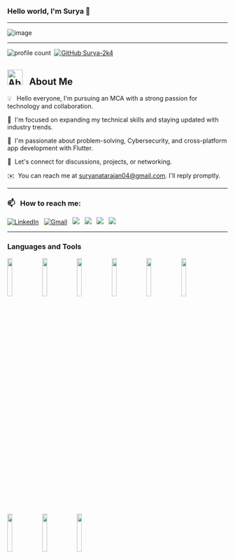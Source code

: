 ### Hello world, I'm Surya  👋 

-----

<p align="center">
 
![image](https://user-images.githubusercontent.com/61057666/169029838-74df663d-2e62-4d77-bdff-b43f7d63f00f.png)
</p>

-----

![profile count](https://komarev.com/ghpvc/?username=Surya-2k4&color=red)&nbsp;
[![GitHub Surya-2k4](https://img.shields.io/github/followers/Surya-2k4?label=follow&style=social)](https://github.com/Surya-2k4)&nbsp;

<img src="https://github.com/7oSkaaa/7oSkaaa/blob/main/Images/about_me.gif?raw=true" alt="About Me GIF" width="35px">  &nbsp;  <b>About Me</b>
--
💡   Hello everyone, I'm pursuing an MCA with a strong passion for technology and collaboration.

🌱  I'm focused on expanding my technical skills and staying updated with industry trends.

🚀  I'm passionate about problem-solving, Cybersecurity, and cross-platform app development with Flutter.  

💬  Let's connect for discussions, projects, or networking.

✉️  You can reach me at suryanatarajan04@gmail.com. I'll reply promptly.

-----
### 📫 &nbsp; How to reach me:



<a href="https://www.linkedin.com/in/surya-2k4//"><img alt="LinkedIn" src="https://img.shields.io/badge/linkedin%20-%230077B5.svg?&style=flat&logo=linkedin&logoColor=white"/></a> &nbsp;
<a href="mailto:suryanatarajan04@gmail.com"><img alt="Gmail" src="https://img.shields.io/badge/Gmail-D14836?style=flat&logo=gmail&logoColor=white" /></a> &nbsp;
<a href="https://www.hackerrank.com/suryanatarajan04/"><img src="https://img.shields.io/badge/-HackerRank-0D7C66?style=flat&logo=HackerRank&logoColor=white"/></a> &nbsp;
<a href="https://leetcode.com/u/xjFcRW7cwc/"><img src="https://img.shields.io/badge/-LeetCode-FFDA76?style=flat&logo=LeetCode&logoColor=black"/></a> &nbsp;
<a href="https://www.codechef.com/users/surya_2k4"><img src="https://img.shields.io/badge/-CodeChef-982B1C?style=flat&logo=CodeChef&logoColor=white"/></a> &nbsp;
<a href="https://www.geeksforgeeks.org/user/suryanataylmp/"><img src="https://img.shields.io/badge/-GeeksForGeeks-387F39?style=flat&logo=GeeksForGeeks&logoColor=green"/></a> &nbsp;

-----  



### Languages and Tools

<p>
<code><img width="15%" src="https://www.vectorlogo.zone/logos/java/java-ar21.svg"></code>  
<code><img width="15%" src="https://www.vectorlogo.zone/logos/python/python-ar21.svg"></code>
<code><img width="15%" src="https://www.vectorlogo.zone/logos/w3_html5/w3_html5-ar21.svg"></code>
<code><img width="15%" src="https://www.vectorlogo.zone/logos/w3_css/w3_css-ar21.svg"></code>
<code><img width="15%" src="https://www.vectorlogo.zone/logos/javascript/javascript-horizontal.svg"></code>
<code><img width="15%" src="https://www.vectorlogo.zone/logos/mysql/mysql-ar21.svg"></code>
<code><img width="15%" src="https://www.vectorlogo.zone/logos/github/github-ar21.svg"></code>
<code><img width="15%" src="https://www.vectorlogo.zone/logos/git-scm/git-scm-ar21.svg"></code>
<code><img width="15%" src="https://www.vectorlogo.zone/logos/linux/linux-ar21.svg"></code>
</p>


